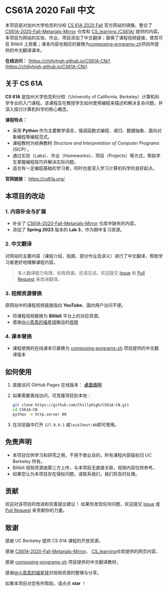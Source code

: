 # CS61A 2020 Fall 中文

本项目是对加州大学伯克利分校 [CS 61A 2020 Fall](https://cs61a.org/) 官方网站的镜像。整合了 [CS61A-2020-Fall-Metarials-Mirror](https://github.com/n0rea5on/CS61A-2020-Fall-Metarials-Mirror) 仓库和 [CS_learning
/CS61A/](https://github.com/Stromxun/CS_learning/tree/main/CS61A) 提供的内容。本项目为网站的实验、作业、项目添加了中文翻译；替换了课程视频链接，使其可在 Bilibili 上观看；课本内容也相应的替换为[composing-programs-zh](https://github.com/csfive/composing-programs-zh)项目所提供的中文翻译课本。

**在线访问：** [https://chillyhigh.github.io/CS61A-CN/](https://chillyhigh.github.io/CS61A-CN/)

## 关于 CS 61A

**CS 61A** 是加州大学伯克利分校（University of California, Berkeley）计算机科学专业的入门课程。该课程旨在教授学生如何使用编程来描述和解决复杂问题，并深入探讨计算机科学的核心概念。

**课程特点：**

- 采用 **Python** 作为主要教学语言，强调函数式编程、递归、数据抽象、面向对象编程等编程范式。
- 课程教材为经典教材 *Structure and Interpretation of Computer Programs (SICP)* 。
- 通过实验（Labs）、作业（Homeworks）、项目（Projects）等方式，帮助学生掌握编程技巧并解决实际问题。
- 适合有一定编程基础的学习者，同时也是深入学习计算机科学的良好起点。

**官网链接：** https://cs61a.org/

## 本项目的改动

### 1. **内容补全与扩展**

- 补全了 [CS61A-2020-Fall-Metarials-Mirror](https://github.com/n0rea5on/CS61A-2020-Fall-Metarials-Mirror) 仓库中缺失的内容。
- 添加了 **Spring 2023** 版本的 **Lab 3**，作为期中复习资源。

### 2. **中文翻译**

对网站的主要内容（课程介绍、指南、部分作业及讲义）进行了中文翻译，帮助学习者更好地理解课程内容。

> 本人翻译能力有限，如有疏漏，还请见谅。欢迎提交 [Issue](https://github.com/ChillyHigh/CS61A-CN/issues) 和 [Pull Request](https://github.com/ChillyHigh/CS61A-CN/pulls) 来改进翻译。

### 3. **视频资源替换**

原网站中的课程视频链接指向 **YouTube**，国内用户访问不便。

- 将课程视频替换为 **Bilibili** 平台上的对应资源。
- 感谢[@小乖乖的喵星球](https://space.bilibili.com/95093036)搬运的[视频](https://www.bilibili.com/video/BV1s3411G7yM)

### 4. **课本替换**

- 课程使用的在线课本已替换为 [composing-programs-zh](https://github.com/csfive/composing-programs-zh) 项目提供的中文翻译版本

## 如何使用

1. 直接访问 GitHub Pages 在线版本：
   **[点击访问](https://chillyhigh.github.io/CS61A-CN/)**

2. 如果需要离线访问，可克隆项目到本地：

   ```bash
   git clone https://github.com/ChillyHigh/CS61A-CN.git
   cd CS61A-CN
   python -m http.server 80
   ```
3. 在浏览器中打开 `127.0.0.1` 或`localhost:80`即可使用。


## 免责声明

- 本项目仅供学习和研究之用，不用于商业目的，所有课程内容版权归 UC Berkeley 所有。
- Bilibili 视频资源由第三方上传，与本项目无直接关联，视频内容仅供参考。
- 如果您认为本项目存在侵权问题，请联系我们，我们将及时处理。

## 贡献

欢迎对该项目的改进和完善提出建议！
如果你发现任何问题，欢迎提交 [Issue](https://github.com/ChillyHigh/CS61A-CN/issues) 或 [Pull Request](https://github.com/ChillyHigh/CS61A-CN/pulls) 来贡献你的力量。

## 致谢

感谢 UC Berkeley 提供 CS 61A 课程的开放资源，

感谢 [CS61A-2020-Fall-Metarials-Mirror](https://github.com/n0rea5on/CS61A-2020-Fall-Metarials-Mirror)、 [CS_learning](https://github.com/Stromxun/CS_learning/)仓库提供的网页内容，

感谢 [composing-programs-zh](https://github.com/csfive/composing-programs-zh) 项目提供的中文翻译教材，

感谢[@小乖乖的喵星球](https://space.bilibili.com/95093036)对视频资源的整理与分享。

如果本项目对您有所帮助，请点点 **star** ！